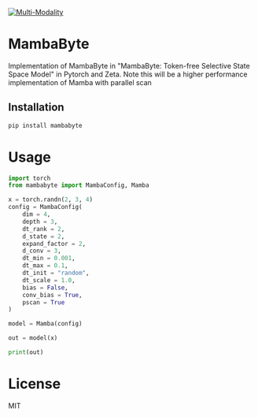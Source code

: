 [![Multi-Modality](agorabanner.png)](https://discord.gg/qUtxnK2NMf)


# MambaByte
Implementation of MambaByte in "MambaByte: Token-free Selective State Space Model" in Pytorch and Zeta. Note this will be a higher performance implementation of Mamba with parallel scan 


## Installation

```bash
pip install mambabyte
```

# Usage
```python
import torch 
from mambabyte import MambaConfig, Mamba

x = torch.randn(2, 3, 4)
config = MambaConfig(
    dim = 4,
    depth = 3,
    dt_rank = 2,
    d_state = 2,
    expand_factor = 2,
    d_conv = 3,
    dt_min = 0.001,
    dt_max = 0.1,
    dt_init = "random",
    dt_scale = 1.0,
    bias = False,
    conv_bias = True,
    pscan = True
)

model = Mamba(config)

out = model(x)

print(out)

```


# License
MIT

